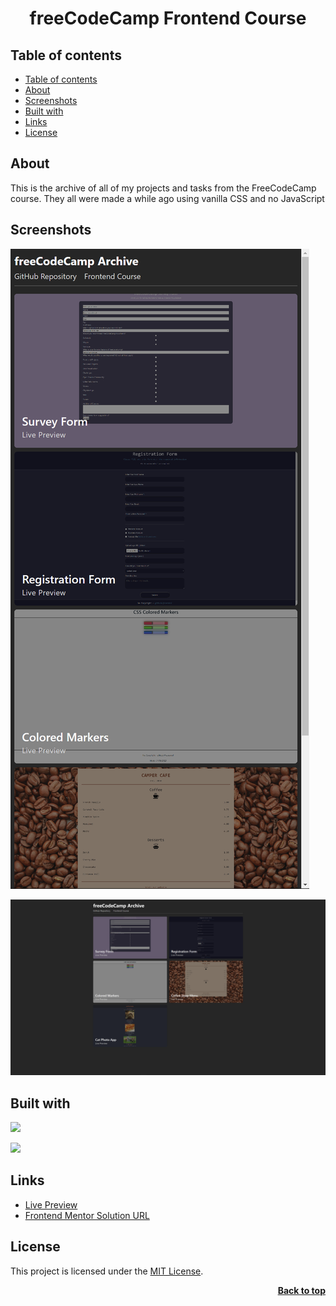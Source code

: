<a name="readme-top"></a>

<h1 align="center">freeCodeCamp Frontend Course</h1>

## Table of contents

- [Table of contents](#table-of-contents)
- [About](#about)
- [Screenshots](#screenshots)
- [Built with](#built-with)
- [Links](#links)
- [License](#license)

## About

This is the archive of all of my projects and tasks from the FreeCodeCamp course. They all were made a while ago using vanilla CSS and no JavaScript

## Screenshots

![](./img/msedge_Ffiv9G5sN3.png)

![](./img/msedge_PAPVTCvSgm.png)

## Built with

![](https://img.shields.io/badge/HTML5-E34F26?style=for-the-badge&logo=html5&logoColor=white)

![](https://img.shields.io/badge/CSS3-1572B6?style=for-the-badge&logo=css3&logoColor=white)

## Links

- [Live Preview](https://seesmof.github.io/testimonials-grid-section/)
- [Frontend Mentor Solution URL](https://www.frontendmentor.io/solutions/responsive-with-tailwindcss-w85VzY60YF)

## License

This project is licensed under the [MIT License](./LICENSE).

<p align="right"><a href="#readme-top"><strong>Back to top</strong></a></p>
